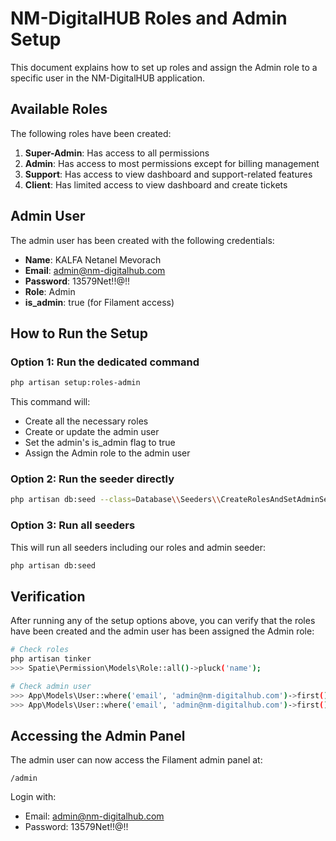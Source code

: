 # NM-DigitalHUB Roles and Admin Setup

This document explains how to set up roles and assign the Admin role to a specific user in the NM-DigitalHUB application.

## Available Roles

The following roles have been created:

1. **Super-Admin**: Has access to all permissions
2. **Admin**: Has access to most permissions except for billing management
3. **Support**: Has access to view dashboard and support-related features
4. **Client**: Has limited access to view dashboard and create tickets

## Admin User

The admin user has been created with the following credentials:

- **Name**: KALFA Netanel Mevorach
- **Email**: admin@nm-digitalhub.com
- **Password**: 13579Net!!@!!
- **Role**: Admin
- **is_admin**: true (for Filament access)

## How to Run the Setup

### Option 1: Run the dedicated command

```bash
php artisan setup:roles-admin
```

This command will:
- Create all the necessary roles
- Create or update the admin user
- Set the admin's is_admin flag to true
- Assign the Admin role to the admin user

### Option 2: Run the seeder directly

```bash
php artisan db:seed --class=Database\\Seeders\\CreateRolesAndSetAdminSeeder
```

### Option 3: Run all seeders

This will run all seeders including our roles and admin seeder:

```bash
php artisan db:seed
```

## Verification

After running any of the setup options above, you can verify that the roles have been created and the admin user has been assigned the Admin role:

```bash
# Check roles
php artisan tinker
>>> Spatie\Permission\Models\Role::all()->pluck('name');

# Check admin user
>>> App\Models\User::where('email', 'admin@nm-digitalhub.com')->first()->getRoleNames();
>>> App\Models\User::where('email', 'admin@nm-digitalhub.com')->first()->is_admin;
```

## Accessing the Admin Panel

The admin user can now access the Filament admin panel at:

```
/admin
```

Login with:
- Email: admin@nm-digitalhub.com
- Password: 13579Net!!@!!
